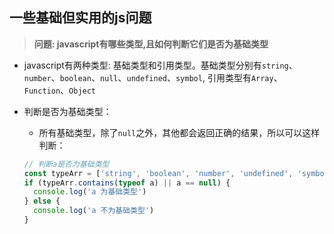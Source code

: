 ## 一些基础但实用的js问题

> **问题: javascript有哪些类型,且如何判断它们是否为基础类型**

- javascript有两种类型: 基础类型和引用类型。基础类型分别有`string`、`number`、`boolean`、`null`、`undefined`、`symbol`, 引用类型有`Array`、`Function`、`Object`

- 判断是否为基础类型：

  - 所有基础类型，除了`null`之外，其他都会返回正确的结果，所以可以这样判断：

  ```javascript
  // 判断a是否为基础类型
  const typeArr = ['string', 'boolean', 'number', 'undefined', 'symbol'];
  if (typeArr.contains(typeof a) || a == null) {
    console.log('a 为基础类型')
  } else {
    console.log('a 不为基础类型')
  }
  ```

  